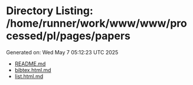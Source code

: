 # Directory Listing: /home/runner/work/www/www/processed/pl/pages/papers
Generated on: Wed May  7 05:12:23 UTC 2025

- [README.md](README.md)
- [bibtex.html.md](bibtex.html.md)
- [list.html.md](list.html.md)
